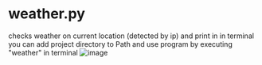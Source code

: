 # weather.py
checks weather on current location (detected by ip) and print in in terminal
you can add project directory to Path and use program by executing "weather" in terminal
![image](https://user-images.githubusercontent.com/37059480/181207976-67b7ca4e-4a27-48aa-b276-081fbad9193d.png)
